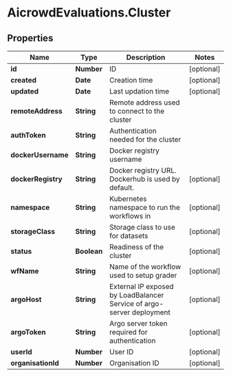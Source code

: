# AicrowdEvaluations.Cluster

## Properties
Name | Type | Description | Notes
------------ | ------------- | ------------- | -------------
**id** | **Number** | ID | [optional] 
**created** | **Date** | Creation time | [optional] 
**updated** | **Date** | Last updation time | [optional] 
**remoteAddress** | **String** | Remote address used to connect to the cluster | 
**authToken** | **String** | Authentication needed for the cluster | 
**dockerUsername** | **String** | Docker registry username | 
**dockerRegistry** | **String** | Docker registry URL. Dockerhub is used by default. | [optional] 
**namespace** | **String** | Kubernetes namespace to run the workflows in | [optional] 
**storageClass** | **String** | Storage class to use for datasets | [optional] 
**status** | **Boolean** | Readiness of the cluster | [optional] 
**wfName** | **String** | Name of the workflow used to setup grader | [optional] 
**argoHost** | **String** | External IP exposed by LoadBalancer Service of argo-server deployment | [optional] 
**argoToken** | **String** | Argo server token required for authentication | [optional] 
**userId** | **Number** | User ID | [optional] 
**organisationId** | **Number** | Organisation ID | [optional] 


